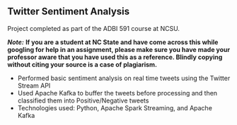 ## Twitter Sentiment Analysis

Project completed as part of the ADBI 591 course at NCSU.

_**Note:**_ **If you are a student at NC State and have come across this while googling for help in an assignment, please make sure you have made your professor aware that you have used this as a reference. Blindly copying without citing your source is a case of plagiarism.**


- Performed basic sentiment analysis on real time tweets using the Twitter Stream API
- Used Apache Kafka to buffer the tweets before processing and then classified them into Positive/Negative tweets
- Technologies used: Python, Apache Spark Streaming, and Apache Kafka
